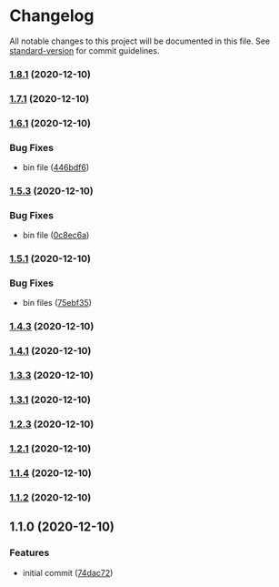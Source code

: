 # Changelog

All notable changes to this project will be documented in this file. See [standard-version](https://github.com/conventional-changelog/standard-version) for commit guidelines.

### [1.8.1](https://github.com/YOUR_GITHUB_USER_NAME/gitmate/compare/v1.7.1...v1.8.1) (2020-12-10)

### [1.7.1](https://github.com/YOUR_GITHUB_USER_NAME/gitmate/compare/v1.6.1...v1.7.1) (2020-12-10)

### [1.6.1](https://github.com/YOUR_GITHUB_USER_NAME/gitmate/compare/v1.5.3...v1.6.1) (2020-12-10)


### Bug Fixes

* bin file ([446bdf6](https://github.com/YOUR_GITHUB_USER_NAME/gitmate/commit/446bdf62d5ea85351c29ca524bec59c7f49188e6))

### [1.5.3](https://github.com/YOUR_GITHUB_USER_NAME/gitmate/compare/v1.5.1...v1.5.3) (2020-12-10)


### Bug Fixes

* bin file ([0c8ec6a](https://github.com/YOUR_GITHUB_USER_NAME/gitmate/commit/0c8ec6a1312fa0c557ad7636715a693c0b664faf))

### [1.5.1](https://github.com/YOUR_GITHUB_USER_NAME/gitmate/compare/v1.4.3...v1.5.1) (2020-12-10)


### Bug Fixes

* bin files ([75ebf35](https://github.com/YOUR_GITHUB_USER_NAME/gitmate/commit/75ebf3542e66b69ea7db0bce79ff39f77e59220d))

### [1.4.3](https://github.com/YOUR_GITHUB_USER_NAME/gitmate/compare/v1.4.1...v1.4.3) (2020-12-10)

### [1.4.1](https://github.com/YOUR_GITHUB_USER_NAME/gitmate/compare/v1.3.3...v1.4.1) (2020-12-10)

### [1.3.3](https://github.com/YOUR_GITHUB_USER_NAME/gitmate/compare/v1.3.1...v1.3.3) (2020-12-10)

### [1.3.1](https://github.com/YOUR_GITHUB_USER_NAME/gitmate/compare/v1.2.3...v1.3.1) (2020-12-10)

### [1.2.3](https://github.com/YOUR_GITHUB_USER_NAME/gitmate/compare/v1.2.1...v1.2.3) (2020-12-10)

### [1.2.1](https://github.com/YOUR_GITHUB_USER_NAME/gitmate/compare/v1.1.4...v1.2.1) (2020-12-10)

### [1.1.4](https://github.com/YOUR_GITHUB_USER_NAME/gitmate/compare/v1.1.2...v1.1.4) (2020-12-10)

### [1.1.2](https://github.com/YOUR_GITHUB_USER_NAME/gitmate/compare/v1.1.0...v1.1.2) (2020-12-10)

## 1.1.0 (2020-12-10)


### Features

* initial commit ([74dac72](https://github.com/YOUR_GITHUB_USER_NAME/gitmate/commit/74dac724c9f63549b6f7e760b150fa5d9622c83d))

